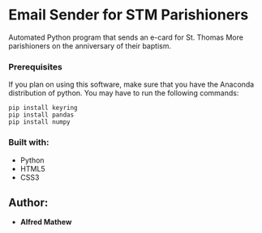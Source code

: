 # Email Sender for STM Parishioners
Automated Python program that sends an e-card for St. Thomas More parishioners on the anniversary of their baptism. 

### Prerequisites
If you plan on using this software, make sure that you have the Anaconda
distribution of python. You may have to run the following commands:
``` 
pip install keyring
pip install pandas
pip install numpy
```

### Built with:
* Python
* HTML5
* CSS3

## Author:
* **Alfred Mathew**
